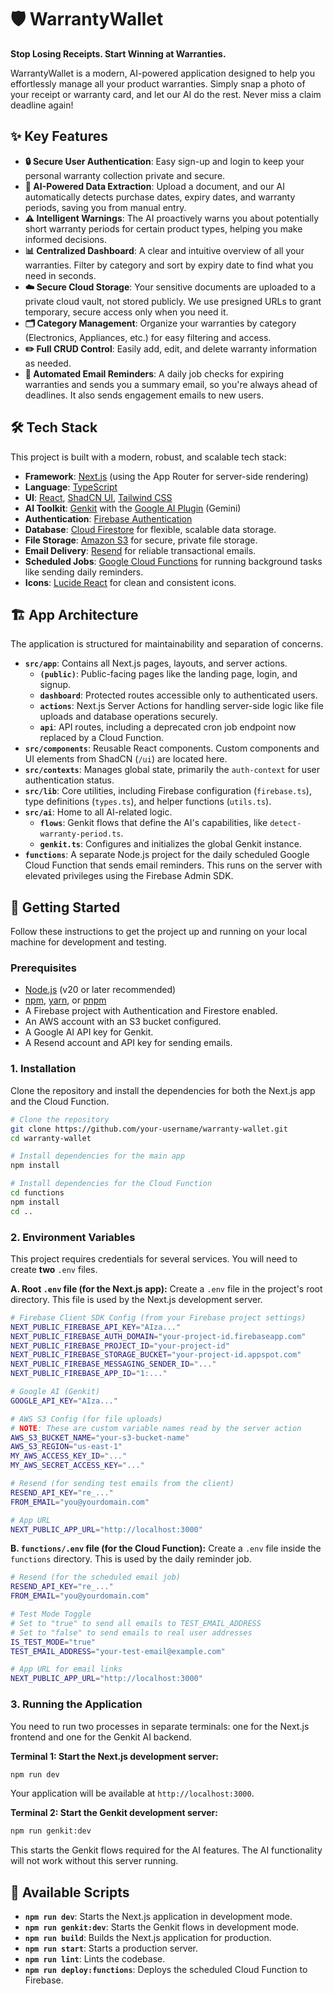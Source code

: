 
# 🛡️ WarrantyWallet

**Stop Losing Receipts. Start Winning at Warranties.**

WarrantyWallet is a modern, AI-powered application designed to help you effortlessly manage all your product warranties. Simply snap a photo of your receipt or warranty card, and let our AI do the rest. Never miss a claim deadline again!

## ✨ Key Features

- **🔒 Secure User Authentication**: Easy sign-up and login to keep your personal warranty collection private and secure.
- **🤖 AI-Powered Data Extraction**: Upload a document, and our AI automatically detects purchase dates, expiry dates, and warranty periods, saving you from manual entry.
- **⚠️ Intelligent Warnings**: The AI proactively warns you about potentially short warranty periods for certain product types, helping you make informed decisions.
- **📊 Centralized Dashboard**: A clear and intuitive overview of all your warranties. Filter by category and sort by expiry date to find what you need in seconds.
- **☁️ Secure Cloud Storage**: Your sensitive documents are uploaded to a private cloud vault, not stored publicly. We use presigned URLs to grant temporary, secure access only when you need it.
- **🗂️ Category Management**: Organize your warranties by category (Electronics, Appliances, etc.) for easy filtering and access.
- **✏️ Full CRUD Control**: Easily add, edit, and delete warranty information as needed.
- **📧 Automated Email Reminders**: A daily job checks for expiring warranties and sends you a summary email, so you're always ahead of deadlines. It also sends engagement emails to new users.

## 🛠️ Tech Stack

This project is built with a modern, robust, and scalable tech stack:

- **Framework**: [Next.js](https://nextjs.org/) (using the App Router for server-side rendering)
- **Language**: [TypeScript](https://www.typescriptlang.org/)
- **UI**: [React](https://react.dev/), [ShadCN UI](https://ui.shadcn.com/), [Tailwind CSS](https://tailwindcss.com/)
- **AI Toolkit**: [Genkit](https://firebase.google.com/docs/genkit) with the [Google AI Plugin](https://firebase.google.com/docs/genkit/plugins/google-ai) (Gemini)
- **Authentication**: [Firebase Authentication](https://firebase.google.com/docs/auth)
- **Database**: [Cloud Firestore](https://firebase.google.com/docs/firestore) for flexible, scalable data storage.
- **File Storage**: [Amazon S3](https://aws.amazon.com/s3/) for secure, private file storage.
- **Email Delivery**: [Resend](https://resend.com/) for reliable transactional emails.
- **Scheduled Jobs**: [Google Cloud Functions](https://firebase.google.com/docs/functions) for running background tasks like sending daily reminders.
- **Icons**: [Lucide React](https://lucide.dev/guide/packages/lucide-react) for clean and consistent icons.

## 🏗️ App Architecture

The application is structured for maintainability and separation of concerns.

- **`src/app`**: Contains all Next.js pages, layouts, and server actions.
  - **`(public)`**: Public-facing pages like the landing page, login, and signup.
  - **`dashboard`**: Protected routes accessible only to authenticated users.
  - **`actions`**: Next.js Server Actions for handling server-side logic like file uploads and database operations securely.
  - **`api`**: API routes, including a deprecated cron job endpoint now replaced by a Cloud Function.
- **`src/components`**: Reusable React components. Custom components and UI elements from ShadCN (`/ui`) are located here.
- **`src/contexts`**: Manages global state, primarily the `auth-context` for user authentication status.
- **`src/lib`**: Core utilities, including Firebase configuration (`firebase.ts`), type definitions (`types.ts`), and helper functions (`utils.ts`).
- **`src/ai`**: Home to all AI-related logic.
    - **`flows`**: Genkit flows that define the AI's capabilities, like `detect-warranty-period.ts`.
    - **`genkit.ts`**: Configures and initializes the global Genkit instance.
- **`functions`**: A separate Node.js project for the daily scheduled Google Cloud Function that sends email reminders. This runs on the server with elevated privileges using the Firebase Admin SDK.

## 🚀 Getting Started

Follow these instructions to get the project up and running on your local machine for development and testing.

### Prerequisites

- [Node.js](https://nodejs.org/) (v20 or later recommended)
- [npm](https://www.npmjs.com/), [yarn](https://yarnpkg.com/), or [pnpm](https://pnpm.io/)
- A Firebase project with Authentication and Firestore enabled.
- An AWS account with an S3 bucket configured.
- A Google AI API key for Genkit.
- A Resend account and API key for sending emails.

### 1. Installation

Clone the repository and install the dependencies for both the Next.js app and the Cloud Function.

```bash
# Clone the repository
git clone https://github.com/your-username/warranty-wallet.git
cd warranty-wallet

# Install dependencies for the main app
npm install

# Install dependencies for the Cloud Function
cd functions
npm install
cd ..
```

### 2. Environment Variables

This project requires credentials for several services. You will need to create **two** `.env` files.

**A. Root `.env` file (for the Next.js app):**
Create a `.env` file in the project's root directory. This file is used by the Next.js development server.

```sh
# Firebase Client SDK Config (from your Firebase project settings)
NEXT_PUBLIC_FIREBASE_API_KEY="AIza..."
NEXT_PUBLIC_FIREBASE_AUTH_DOMAIN="your-project-id.firebaseapp.com"
NEXT_PUBLIC_FIREBASE_PROJECT_ID="your-project-id"
NEXT_PUBLIC_FIREBASE_STORAGE_BUCKET="your-project-id.appspot.com"
NEXT_PUBLIC_FIREBASE_MESSAGING_SENDER_ID="..."
NEXT_PUBLIC_FIREBASE_APP_ID="1:..."

# Google AI (Genkit)
GOOGLE_API_KEY="AIza..."

# AWS S3 Config (for file uploads)
# NOTE: These are custom variable names read by the server action
AWS_S3_BUCKET_NAME="your-s3-bucket-name"
AWS_S3_REGION="us-east-1"
MY_AWS_ACCESS_KEY_ID="..."
MY_AWS_SECRET_ACCESS_KEY="..."

# Resend (for sending test emails from the client)
RESEND_API_KEY="re_..."
FROM_EMAIL="you@yourdomain.com"

# App URL
NEXT_PUBLIC_APP_URL="http://localhost:3000"
```

**B. `functions/.env` file (for the Cloud Function):**
Create a `.env` file inside the `functions` directory. This is used by the daily reminder job.

```sh
# Resend (for the scheduled email job)
RESEND_API_KEY="re_..."
FROM_EMAIL="you@yourdomain.com"

# Test Mode Toggle
# Set to "true" to send all emails to TEST_EMAIL_ADDRESS
# Set to "false" to send emails to real user addresses
IS_TEST_MODE="true"
TEST_EMAIL_ADDRESS="your-test-email@example.com"

# App URL for email links
NEXT_PUBLIC_APP_URL="http://localhost:3000"
```

### 3. Running the Application

You need to run two processes in separate terminals: one for the Next.js frontend and one for the Genkit AI backend.

**Terminal 1: Start the Next.js development server:**

```bash
npm run dev
```

Your application will be available at `http://localhost:3000`.

**Terminal 2: Start the Genkit development server:**

```bash
npm run genkit:dev
```

This starts the Genkit flows required for the AI features. The AI functionality will not work without this server running.

## 📜 Available Scripts

- **`npm run dev`**: Starts the Next.js application in development mode.
- **`npm run genkit:dev`**: Starts the Genkit flows in development mode.
- **`npm run build`**: Builds the Next.js application for production.
- **`npm run start`**: Starts a production server.
- **`npm run lint`**: Lints the codebase.
- **`npm run deploy:functions`**: Deploys the scheduled Cloud Function to Firebase.
